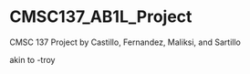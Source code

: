 # CMSC137_AB1L_Project
CMSC 137 Project by Castillo, Fernandez, Maliksi, and Sartillo

akin to -troy
